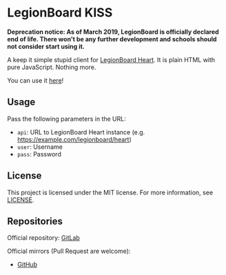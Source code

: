 # LegionBoard KISS

**Deprecation notice: As of March 2019,
LegionBoard is officially declared end of life.
There won't be any further development and
schools should not consider start using it.**

A keep it simple stupid client for
[LegionBoard Heart](https://gitlab.com/legionboard/heart). It is plain
HTML with pure JavaScript. Nothing more.

You can use it [here](https://legionboard.dorfbrunnen.eu/kiss/?)!

## Usage

Pass the following parameters in the URL:
* `api`: URL to LegionBoard Heart instance (e.g. https://example.com/legionboard/heart)
* `user`: Username
* `pass`: Password

## License

This project is licensed under the MIT license. For more information,
see [LICENSE](./LICENSE).

## Repositories

Official repository:
[GitLab](https://gitlab.com/legionboard/kiss)

Official mirrors (Pull Request are welcome):
* [GitHub](https://github.com/legionboard/kiss)
